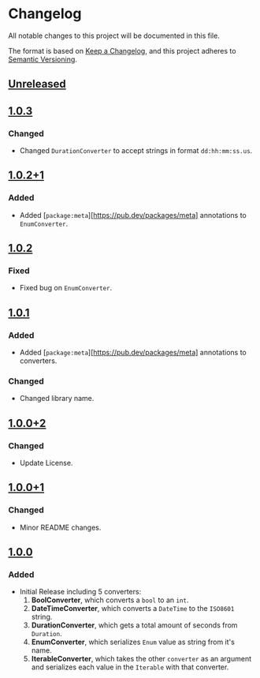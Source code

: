 # Changelog

All notable changes to this project will be documented in this file.

The format is based on [Keep a Changelog](https://keepachangelog.com/en/1.0.0/),
and this project adheres to [Semantic Versioning](https://semver.org/spec/v2.0.0.html).

## [Unreleased]

## [1.0.3]

### Changed

- Changed `DurationConverter` to accept strings in format `dd:hh:mm:ss.us`.

## [1.0.2+1]

### Added

- Added [`package:meta`][https://pub.dev/packages/meta] annotations to
  `EnumConverter`.

## [1.0.2]

### Fixed

- Fixed bug on `EnumConverter`.

## [1.0.1]

### Added

- Added [`package:meta`][https://pub.dev/packages/meta] annotations to
  converters.

### Changed

- Changed library name.

## [1.0.0+2]

### Changed

- Update License.

## [1.0.0+1]

### Changed

- Minor README changes.

## [1.0.0]

### Added

- Initial Release including 5 converters:
  1. **BoolConverter**, which converts a `bool` to an `int`.
  2. **DateTimeConverter**, which converts a `DateTime` to the `ISO8601` string.
  3. **DurationConverter**, which gets a total amount of seconds from `Duration`.
  4. **EnumConverter**, which serializes `Enum` value as string from it's name.
  5. **IterableConverter**, which takes the other `converter` as an argument and
     serializes each value in the `Iterable` with that converter.

[unreleased]: https://github.com/Jlgtri/json_converters_lite/compare/v1.0.3...HEAD
[1.0.3]: https://github.com/Jlgtri/json_converters_lite/compare/v1.0.2+1...v1.0.3
[1.0.2+1]: https://github.com/Jlgtri/json_converters_lite/compare/v1.0.2...v1.0.2+1
[1.0.2]: https://github.com/Jlgtri/json_converters_lite/compare/v1.0.1...v1.0.2
[1.0.1]: https://github.com/Jlgtri/json_converters_lite/compare/v1.0.0+2...v1.0.1
[1.0.0+2]: https://github.com/Jlgtri/json_converters_lite/compare/v1.0.0+1...v1.0.0+2
[1.0.0+1]: https://github.com/Jlgtri/json_converters_lite/compare/v1.0.0...v1.0.0+1
[1.0.0]: https://github.com/Jlgtri/json_converters_lite/releases/tag/v1.0.0
